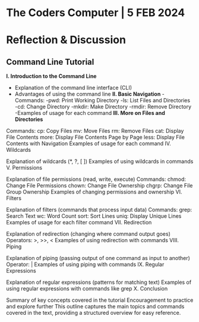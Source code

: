 # The Coders Computer | 5 FEB 2024  

# Reflection & Discussion 

## Command Line Tutorial

**I. Introduction to the Command Line**
* Explanation of the command line interface (CLI)
* Advantages of using the command line
**II. Basic Navigation**
-Commands:
-pwd: Print Working Directory
-ls: List Files and Directories
-cd: Change Directory
-mkdir: Make Directory
-rmdir: Remove Directory
-Examples of usage for each command
**III. More on Files and Directories**

Commands:
cp: Copy Files
mv: Move Files
rm: Remove Files
cat: Display File Contents
more: Display File Contents Page by Page
less: Display File Contents with Navigation
Examples of usage for each command
IV. Wildcards

Explanation of wildcards (*, ?, [ ])
Examples of using wildcards in commands
V. Permissions

Explanation of file permissions (read, write, execute)
Commands:
chmod: Change File Permissions
chown: Change File Ownership
chgrp: Change File Group Ownership
Examples of changing permissions and ownership
VI. Filters

Explanation of filters (commands that process input data)
Commands:
grep: Search Text
wc: Word Count
sort: Sort Lines
uniq: Display Unique Lines
Examples of usage for each filter command
VII. Redirection

Explanation of redirection (changing where command output goes)
Operators: >, >>, <
Examples of using redirection with commands
VIII. Piping

Explanation of piping (passing output of one command as input to another)
Operator: |
Examples of using piping with commands
IX. Regular Expressions

Explanation of regular expressions (patterns for matching text)
Examples of using regular expressions with commands like grep
X. Conclusion

Summary of key concepts covered in the tutorial
Encouragement to practice and explore further
This outline captures the main topics and commands covered in the text, providing a structured overview for easy reference.

